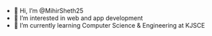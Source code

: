 - 👋 Hi, I’m @MihirSheth25
- 👀 I’m interested in web and app development
- 🌱 I’m currently learning Computer Science & Engineering at KJSCE

<!---
MihirSheth25/MihirSheth25 is a ✨ special ✨ repository because its `README.md` (this file) appears on your GitHub profile.
You can click the Preview link to take a look at your changes.
--->
